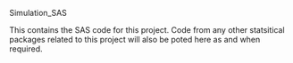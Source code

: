 Simulation_SAS

This contains the SAS code for this project. Code from any other statsitical packages related to this project will also be poted here as and when required.
